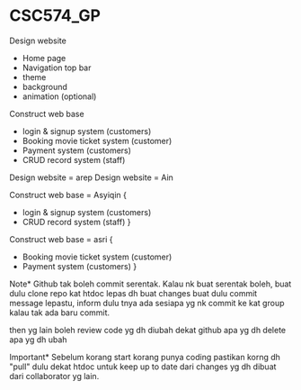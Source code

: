# CSC574_GP

Design website
- Home page
- Navigation top bar
- theme
- background
- animation (optional)

Construct web base
- login & signup system (customers)
- Booking movie ticket system (customer)
- Payment system (customers)
- CRUD record system (staff)

Design website = arep
Design website = Ain


Construct web base = Asyiqin {
  - login & signup system (customers)
  - CRUD record system (staff)
}

Construct web base = asri {
  - Booking movie ticket system (customer)
  - Payment system (customers)
}

Note*
Github tak boleh commit serentak.
Kalau nk buat serentak boleh, buat dulu clone repo kat htdoc
lepas dh buat changes buat dulu commit message
lepastu, inform dulu tnya ada sesiapa yg nk commit ke kat group
kalau tak ada baru commit.

then yg lain boleh review code yg dh diubah dekat github
apa yg dh delete
apa yg dh ubah

Important*
Sebelum korang start korang punya coding pastikan korng dh "pull"
dulu dekat htdoc untuk keep up to date dari changes yg dh dibuat dari collaborator yg lain. 
